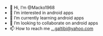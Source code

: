 - 👋 Hi, I’m @Macko1968
- 👀 I’m interested in android apps
- 🌱 I’m currently learning android apps
- 💞️ I’m looking to collaborate on android apps
- 📫 How to reach me ...galtibi@yahoo.com

<!---
Macko1968/Macko1968 is a ✨ special ✨ repository because its `README.md` (this file) appears on your GitHub profile.
You can click the Preview link to take a look at your changes.
--->
